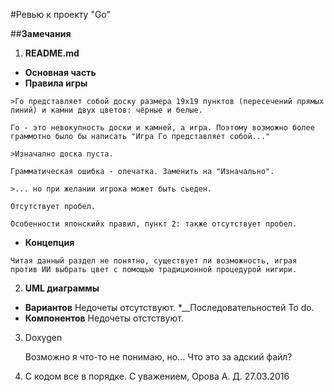 #Ревью к проекту "Go"

##__Замечания__

1. __README.md__
  * __Основная часть__
   * __Правила игры__
  
    >Го представляет собой доску размера 19х19 пунктов (пересечений прямых линий) и камни двух цветов: чёрные и белые.
  
    Го - это невокупность доски и камней, а игра. Поэтому возможно более граммотно было бы написать "Игра Го представляет собой..."
    
    >Изначално доска пуста.
    
    Грамматическая ошибка - опечатка. Заменить на "Изначально".
    
    >... но при желании игрока может быть сьеден. 
    
    Отсутствует пробел.
    
    Особенности японскийх правил, пункт 2: также отсутствует пробел.
    
   * __Концепция__
   
    Читая данный раздел не понятно, существует ли возможность, играя против ИИ выбрать цвет с помощью традиционной процедурой нигири.
    
2. __UML диаграммы__
  * __Вариантов__
   Недочеты отсутствуют.
  *__Последовательностей
   To do.
  * __Компонентов__
   Недочеты отстствуют.
   
3. Doxygen

   Возможно я что-то не понимаю, но... Что это за адский файл?
   
4. С кодом все в порядке.
                                                                                С уважением, Орова А. Д. 27.03.2016
